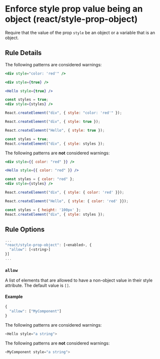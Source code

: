 # Enforce style prop value being an object (react/style-prop-object)

Require that the value of the prop `style` be an object or a variable that is
an object.

## Rule Details

The following patterns are considered warnings:

```jsx
<div style="color: 'red'" />

<div style={true} />

<Hello style={true} />

const styles = true;
<div style={styles} />
```

```js
React.createElement("div", { style: "color: 'red'" });

React.createElement("div", { style: true });

React.createElement("Hello", { style: true });

const styles = true;
React.createElement("div", { style: styles });
```


The following patterns are **not** considered warnings:

```jsx
<div style={{ color: "red" }} />

<Hello style={{ color: "red" }} />

const styles = { color: "red" };
<div style={styles} />
```

```js
React.createElement("div", { style: { color: 'red' }});

React.createElement("Hello", { style: { color: 'red' }});

const styles = { height: '100px' };
React.createElement("div", { style: styles });
```

## Rule Options

```js
...
"react/style-prop-object": [<enabled>, {
  "allow": [<string>]
}]
...
```

### `allow`
A list of elements that are allowed to have a non-object value in their style attribute. The default value is `[]`.

#### Example
```js
{
  "allow": ["MyComponent"]
}
```
The following patterns are considered warnings:
```js
<Hello style="a string">
```

The following patterns are **not** considered warnings:
```js
<MyComponent style="a string">
```
